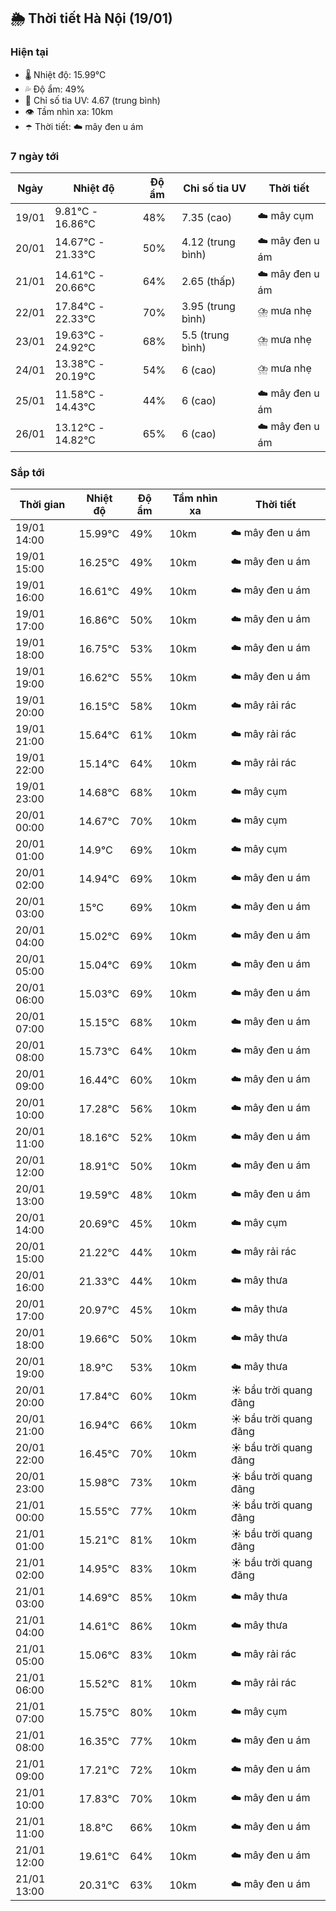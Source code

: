 ## 🌦️ Thời tiết Hà Nội (19/01)

### Hiện tại

- 🌡️ Nhiệt độ: 15.99℃
- 💦 Độ ẩm: 49%
- 🌟 Chỉ số tia UV: 4.67 (trung bình)
- 👁️ Tầm nhìn xa: 10km
- ☂️ Thời tiết: ☁️ mây đen u ám

### 7 ngày tới

| Ngày | Nhiệt độ | Độ ẩm | Chỉ số tia UV | Thời tiết |
| --- | --- | --- | --- | --- |
| 19/01 | 9.81℃ - 16.86℃ | 48% | 7.35 (cao) | ☁️ mây cụm |
| 20/01 | 14.67℃ - 21.33℃ | 50% | 4.12 (trung bình) | ☁️ mây đen u ám |
| 21/01 | 14.61℃ - 20.66℃ | 64% | 2.65 (thấp) | ☁️ mây đen u ám |
| 22/01 | 17.84℃ - 22.33℃ | 70% | 3.95 (trung bình) | ⛈️ mưa nhẹ |
| 23/01 | 19.63℃ - 24.92℃ | 68% | 5.5 (trung bình) | ⛈️ mưa nhẹ |
| 24/01 | 13.38℃ - 20.19℃ | 54% | 6 (cao) | ⛈️ mưa nhẹ |
| 25/01 | 11.58℃ - 14.43℃ | 44% | 6 (cao) | ☁️ mây đen u ám |
| 26/01 | 13.12℃ - 14.82℃ | 65% | 6 (cao) | ☁️ mây đen u ám |

### Sắp tới

| Thời gian | Nhiệt độ | Độ ẩm | Tầm nhìn xa | Thời tiết |
| --- | --- | --- | --- | --- |
| 19/01 14:00 | 15.99℃ | 49% | 10km | ☁️ mây đen u ám |
| 19/01 15:00 | 16.25℃ | 49% | 10km | ☁️ mây đen u ám |
| 19/01 16:00 | 16.61℃ | 49% | 10km | ☁️ mây đen u ám |
| 19/01 17:00 | 16.86℃ | 50% | 10km | ☁️ mây đen u ám |
| 19/01 18:00 | 16.75℃ | 53% | 10km | ☁️ mây đen u ám |
| 19/01 19:00 | 16.62℃ | 55% | 10km | ☁️ mây đen u ám |
| 19/01 20:00 | 16.15℃ | 58% | 10km | ☁️ mây rải rác |
| 19/01 21:00 | 15.64℃ | 61% | 10km | ☁️ mây rải rác |
| 19/01 22:00 | 15.14℃ | 64% | 10km | ☁️ mây rải rác |
| 19/01 23:00 | 14.68℃ | 68% | 10km | ☁️ mây cụm |
| 20/01 00:00 | 14.67℃ | 70% | 10km | ☁️ mây cụm |
| 20/01 01:00 | 14.9℃ | 69% | 10km | ☁️ mây cụm |
| 20/01 02:00 | 14.94℃ | 69% | 10km | ☁️ mây đen u ám |
| 20/01 03:00 | 15℃ | 69% | 10km | ☁️ mây đen u ám |
| 20/01 04:00 | 15.02℃ | 69% | 10km | ☁️ mây đen u ám |
| 20/01 05:00 | 15.04℃ | 69% | 10km | ☁️ mây đen u ám |
| 20/01 06:00 | 15.03℃ | 69% | 10km | ☁️ mây đen u ám |
| 20/01 07:00 | 15.15℃ | 68% | 10km | ☁️ mây đen u ám |
| 20/01 08:00 | 15.73℃ | 64% | 10km | ☁️ mây đen u ám |
| 20/01 09:00 | 16.44℃ | 60% | 10km | ☁️ mây đen u ám |
| 20/01 10:00 | 17.28℃ | 56% | 10km | ☁️ mây đen u ám |
| 20/01 11:00 | 18.16℃ | 52% | 10km | ☁️ mây đen u ám |
| 20/01 12:00 | 18.91℃ | 50% | 10km | ☁️ mây đen u ám |
| 20/01 13:00 | 19.59℃ | 48% | 10km | ☁️ mây đen u ám |
| 20/01 14:00 | 20.69℃ | 45% | 10km | ☁️ mây cụm |
| 20/01 15:00 | 21.22℃ | 44% | 10km | ☁️ mây rải rác |
| 20/01 16:00 | 21.33℃ | 44% | 10km | ☁️ mây thưa |
| 20/01 17:00 | 20.97℃ | 45% | 10km | ☁️ mây thưa |
| 20/01 18:00 | 19.66℃ | 50% | 10km | ☁️ mây thưa |
| 20/01 19:00 | 18.9℃ | 53% | 10km | ☁️ mây thưa |
| 20/01 20:00 | 17.84℃ | 60% | 10km | ☀️ bầu trời quang đãng |
| 20/01 21:00 | 16.94℃ | 66% | 10km | ☀️ bầu trời quang đãng |
| 20/01 22:00 | 16.45℃ | 70% | 10km | ☀️ bầu trời quang đãng |
| 20/01 23:00 | 15.98℃ | 73% | 10km | ☀️ bầu trời quang đãng |
| 21/01 00:00 | 15.55℃ | 77% | 10km | ☀️ bầu trời quang đãng |
| 21/01 01:00 | 15.21℃ | 81% | 10km | ☀️ bầu trời quang đãng |
| 21/01 02:00 | 14.95℃ | 83% | 10km | ☀️ bầu trời quang đãng |
| 21/01 03:00 | 14.69℃ | 85% | 10km | ☁️ mây thưa |
| 21/01 04:00 | 14.61℃ | 86% | 10km | ☁️ mây thưa |
| 21/01 05:00 | 15.06℃ | 83% | 10km | ☁️ mây rải rác |
| 21/01 06:00 | 15.52℃ | 81% | 10km | ☁️ mây rải rác |
| 21/01 07:00 | 15.75℃ | 80% | 10km | ☁️ mây cụm |
| 21/01 08:00 | 16.35℃ | 77% | 10km | ☁️ mây đen u ám |
| 21/01 09:00 | 17.21℃ | 72% | 10km | ☁️ mây đen u ám |
| 21/01 10:00 | 17.83℃ | 70% | 10km | ☁️ mây đen u ám |
| 21/01 11:00 | 18.8℃ | 66% | 10km | ☁️ mây đen u ám |
| 21/01 12:00 | 19.61℃ | 64% | 10km | ☁️ mây đen u ám |
| 21/01 13:00 | 20.31℃ | 63% | 10km | ☁️ mây đen u ám |
